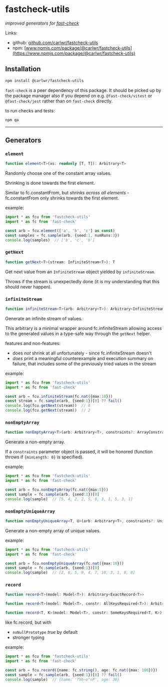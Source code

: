 
# fastcheck-utils

_improved generators for [fast-check](https://github.com/dubzzz/fast-check)_

Links:
* github: [github.com/carlwr/fastcheck-utils](https://github.com/carlwr/fastcheck-utils)
* npm: [www.npmjs.com/package/@carlwr/fastcheck-utils](https://www.npmjs.com/package/@carlwr/fastcheck-utils)

## Installation

```bash
npm install @carlwr/fastcheck-utils
```

`fast-check` is a peer dependency of this package. It should be picked up by the package manager also if you depend on e.g. `@fast-check/vitest` or `@fast-check/jest` rather than on `fast-check` directly.

to run checks and tests:
```bash
npm qa
```

---

## Generators


### `element`

```ts
function element<T>(xs: readonly [T, T]): Arbitrary<T>
```
Randomly choose one of the constant array values.

Shrinking is done towards the first element.

Similar to fc.constantFrom, but _shrinks across all elements_ - fc.constantFrom only shrinks towards the first element.

example:

```ts
import * as fcu from 'fastcheck-utils'
import * as fc from 'fast-check'

const arb = fcu.element(['a', 'b', 'c'] as const)
const samples = fc.sample(arb, {seed:1, numRuns:3})
console.log(samples)  // ['b', 'c', 'b']
```

### `getNext`

```ts
function getNext<T>(stream: InfiniteStream<T>): T
```
Get next value from an `InfiniteStream` object yielded by `infiniteStream`.

Throws if the stream is unexpectedly done (it is my understanding that this should never happen).

### `infiniteStream`

```ts
function infiniteStream<T>(arb: Arbitrary<T>): Arbitrary<InfiniteStream<T>>
```
Generate an infinite stream of values.

This arbitrary is a minimal wrapper around fc.infiniteStream allowing access to the generated values in a type-safe way through the `getNext` helper.

features and non-features:
- does _not_ shrink at all unfortunately - since fc.infiniteStream doesn't
- _does_ print a meaningful counterexample and execution summary on failure, that includes some of the previously tried values in the stream

example:

```ts
import * as fcu from 'fastcheck-utils'
import * as fc from 'fast-check'

const arb = fcu.infiniteStream(fc.nat({max:10}))
const stream = fc.sample(arb, {seed:1})[0] ?? fail()
console.log(fcu.getNext(stream))  // 8
console.log(fcu.getNext(stream))  // 2
```

### `nonEmptyArray`

```ts
function nonEmptyArray<T>(arb: Arbitrary<T>, constraints?: ArrayConstraints): Arbitrary<[T, ...T[]]>
```
Generate a non-empty array.

If a `constraints` parameter object is passed, it will be honored (function throws if `{minLength: 0}` is specified).

example:

```ts
import * as fcu from 'fastcheck-utils'
import * as fc from 'fast-check'

const arb = fcu.nonEmptyArray(fc.nat({max:5}))
const sample = fc.sample(arb, {seed:1})[0]
console.log(sample)  // [5, 4, 2, 2, 5, 0, 3, 1, 5, 3, 1]
```

### `nonEmptyUniqueArray`

```ts
function nonEmptyUniqueArray<T, U>(arb: Arbitrary<T>, constraints?: UniqueArrayConstraints<T, U>): Arbitrary<[T, ...T[]]>
```
Generate a non-empty array of unique values.

example:

```ts
import * as fcu from 'fastcheck-utils'
import * as fc from 'fast-check'

const arb = fcu.nonEmptyUniqueArray(fc.nat({max:10}))
const sample = fc.sample(arb, {seed:1})[0]
console.log(sample)  // [2, 6, 5, 9, 4, 7, 10, 3, 1, 0, 8]
```

### `record`

```ts
function record<T>(model: Model<T>): Arbitrary<ExactRecord<T>>

function record<T>(model: Model<T>, constr: AllKeysRequired<T>): Arbitrary<ExactRecord<T>>

function record<T, K>(model: Model<T>, constr: SomeKeysRequired<T, K>): Arbitrary<{ [K in string | number | symbol]: (Partial<T> & Pick<T, K & keyof T>)[K] }>
```
like fc.record, but with
- `noNullPrototype` _true_ by default
- stronger typing

example:

```ts
import * as fcu from 'fastcheck-utils'
import * as fc from 'fast-check'

const arb = fcu.record({name: fc.string(), age: fc.nat({max: 100})})
const sample = fc.sample(arb, {seed:1})[0] ?? fail()
console.log(sample)  // {name: 'TVb~o"nP', age: 36}
```